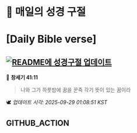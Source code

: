 # 🙏 매일의 성경 구절
# [Daily Bible verse]
## [![README에 성경구절 업데이트](https://github.com/DONGSUKA/first_test/actions/workflows/update-readme-bible.yml/badge.svg)](https://github.com/DONGSUKA/first_test/actions/workflows/update-readme-bible.yml)
<!-- START_BIBLE_VERSE -->
📖 **창세기 41:11**
> 나와 그가 하룻밤에 꿈을 꾼즉 각기 뜻이 있는 꿈이라

🕊️ _업데이트 시각: 2025-09-29 01:08:51 KST_
  <!-- END_BIBLE_VERSE -->
## GITHUB_ACTION
